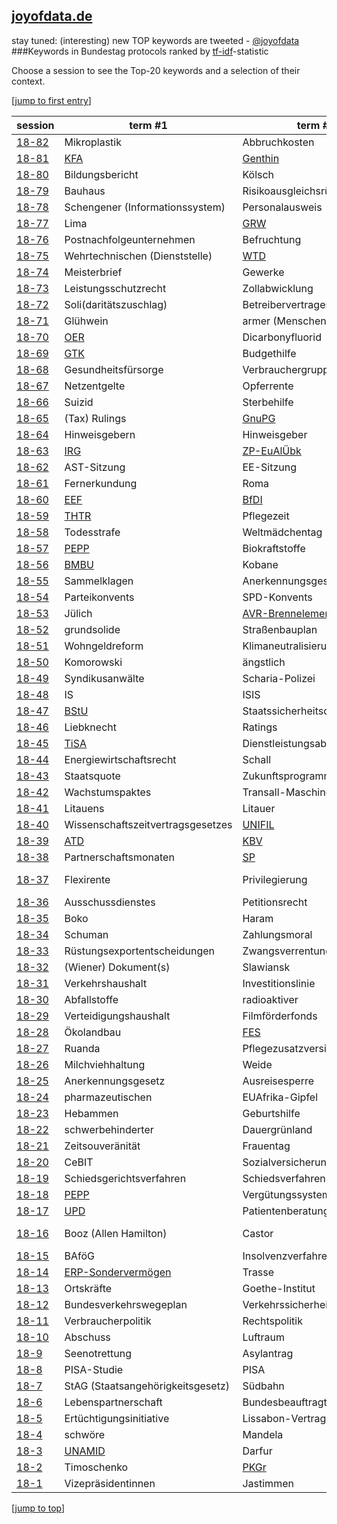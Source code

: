 [joyofdata.de](http://www.joyofdata.de/blog/tf-idf-statistic-keyword-extraction/)
---
stay tuned: (interesting) new TOP keywords are tweeted - [@joyofdata](https://twitter.com/joyofdata)
###Keywords in Bundestag protocols ranked by [tf-idf](http://www.joyofdata.de/blog/tf-idf-statistic-keyword-extraction/)-statistic

Choose a session to see the Top-20 keywords and a selection of their context.

[<a href='#bottom' name="top">jump to first entry</a>]

session | term #1 | term #2 | term #3
--- | --- | --- | ---
[18-82](bt-18-82.md) | Mikroplastik | Abbruchkosten | (Raif) Badawi
[18-81](bt-18-81.md) | [KFA](http://de.wikipedia.org/wiki/K%C3%B6nig-Fahd-Akademie) | [Genthin](http://de.wikipedia.org/wiki/Genthin) | [EZB](https://www.ecb.europa.eu/ecb/html/index.en.html)
[18-80](bt-18-80.md) | Bildungsbericht | Kölsch | Bildungsberichts
[18-79](bt-18-79.md) | Bauhaus | Risikoausgleichsrücklage | Kissinger
[18-78](bt-18-78.md) | Schengener (Informationssystem) | Personalausweis | Ersatz-Personalausweis
[18-77](bt-18-77.md) | Lima | [GRW](http://de.wikipedia.org/wiki/Gemeinschaftsaufgabe_Verbesserung_der_regionalen_Wirtschaftsstruktur) | Anpassungsfonds
[18-76](bt-18-76.md) | Postnachfolgeunternehmen | Befruchtung | Bundespost
[18-75](bt-18-75.md) | Wehrtechnischen (Dienststelle) | [WTD](http://de.wikipedia.org/wiki/Wehrtechnische_Dienststelle) | Treffverhalten
[18-74](bt-18-74.md) | Meisterbrief | Gewerke | Meisterpflicht
[18-73](bt-18-73.md) | Leistungsschutzrecht | Zollabwicklung | Erhebungskostenpauschale
[18-72](bt-18-72.md) | Soli(daritätszuschlag) | Betreibervertrages | Geier
[18-71](bt-18-71.md) | Glühwein | armer (Menschen) | [LuFV](http://de.wikipedia.org/wiki/Leistungs-_und_Finanzierungsvereinbarung)
[18-70](bt-18-70.md) | [OER](http://en.wikipedia.org/wiki/Open_educational_resources) | Dicarbonyfluorid | Tierwohl-Initiative
[18-69](bt-18-69.md) | [GTK](http://de.wikipedia.org/wiki/GTK_Boxer) | Budgethilfe | Heul (doch!)
[18-68](bt-18-68.md) | Gesundheitsfürsorge | Verbrauchergruppen | Haushaltseinbringung
[18-67](bt-18-67.md) | Netzentgelte | Opferrente | Familienpflegezeit
[18-66](bt-18-66.md) | Suizid | Sterbehilfe | Selbsttötung
[18-65](bt-18-65.md) | (Tax) Rulings |  [GnuPG](http://en.wikipedia.org/wiki/GNU_Privacy_Guard) | Steuermodelle
[18-64](bt-18-64.md) | Hinweisgebern | Hinweisgeber | [Gerst](http://en.wikipedia.org/wiki/Alexander_Gerst)
[18-63](bt-18-63.md) | [IRG](https://www.bundesjustizamt.de/DE/Themen/Gerichte_Behoerden/IRS/Rechtshilfe_node.html) | [ZP-EuAlÜbk](http://www.admin.ch/opc/de/classified-compilation/19780061/index.html) | Auslieferungsverfahren
[18-62](bt-18-62.md) | AST-Sitzung | EE-Sitzung | DKW-Sitzung
[18-61](bt-18-61.md) | Fernerkundung | Roma | Sinti
[18-60](bt-18-60.md) | [EEF](http://en.wikipedia.org/wiki/European_Development_Fund) | [BfDI](http://de.wikipedia.org/wiki/Bundesbeauftragter_f%C3%BCr_den_Datenschutz_und_die_Informationsfreiheit) | Rahmenfrist
[18-59](bt-18-59.md) | [THTR](http://de.wikipedia.org/wiki/Kernkraftwerk_THTR-300) | Pflegezeit | Bitcoins
[18-58](bt-18-58.md) | Todesstrafe | Weltmädchentag | Malala
[18-57](bt-18-57.md) | [PEPP](http://de.wikipedia.org/wiki/Pauschalierendes_Entgeltsystem_Psychiatrie_und_Psychosomatik) | Biokraftstoffe | Treibhausgasquote
[18-56](bt-18-56.md) | [BMBU](http://www.bmub.bund.de/) | Kobane | Irlands
[18-55](bt-18-55.md) | Sammelklagen | Anerkennungsgesetz | Gruppenverfahren
[18-54](bt-18-54.md) | Parteikonvents | SPD-Konvents | Entfristung
[18-53](bt-18-53.md) | Jülich | [AVR-Brennelemente](http://en.wikipedia.org/wiki/AVR_reactor) | Seuche
[18-52](bt-18-52.md) | grundsolide | Straßenbauplan | grundsoliden
[18-51](bt-18-51.md) | Wohngeldreform | Klimaneutralisierung | Bürgerarbeiter
[18-50](bt-18-50.md) | Komorowski | ängstlich | Entstaatlichung
[18-49](bt-18-49.md) | Syndikusanwälte | Scharia-Polizei | [DPMA](http://www.dpma.de/)
[18-48](bt-18-48.md) | IS | ISIS | Jesiden
[18-47](bt-18-47.md) | [BStU](http://www.bstu.bund.de) | Staatssicherheitsdienstes | Stasi-Unterlagen-Gesetz
[18-46](bt-18-46.md) | Liebknecht | Ratings | Arbeitsplatzverlusten
[18-45](bt-18-45.md) | [TiSA](http://en.wikipedia.org/wiki/Trade_in_Services_Agreement) | Dienstleistungsabkommen | Dienstleistungsabkommens
[18-44](bt-18-44.md) | Energiewirtschaftsrecht | Schall | Oststrecke
[18-43](bt-18-43.md) | Staatsquote | Zukunftsprogramm | Defizitkriterien
[18-42](bt-18-42.md) | Wachstumspaktes | Transall-Maschinen | achselzuckend
[18-41](bt-18-41.md) | Litauens | Litauer | Garantiezins
[18-40](bt-18-40.md) | Wissenschaftszeitvertragsgesetzes | [UNIFIL](http://www.un.org/en/peacekeeping/missions/unifil/) | [MNLA](http://en.wikipedia.org/wiki/National_Movement_for_the_Liberation_of_Azawad)
[18-39](bt-18-39.md) | [ATD](http://de.wikipedia.org/wiki/Antiterrordatei) | [KBV](http://www.kbv.de/html/) | KomV (Kommisionsvorschlag)
[18-38](bt-18-38.md) | Partnerschaftsmonaten | [SP](http://en.wikipedia.org/wiki/SIG_Sauer_Pro_series) | Partnerschaftmonate
[18-37](bt-18-37.md) | Flexirente | Privilegierung | zweijährigen (Bezug von Arbeitslosengeld)
[18-36](bt-18-36.md) | Ausschussdienstes | Petitionsrecht | Postuniversaldienst
[18-35](bt-18-35.md) | Boko | Haram | Rückbaus
[18-34](bt-18-34.md) | Schuman | Zahlungsmoral | Höchstfrist
[18-33](bt-18-33.md) | Rüstungsexportentscheidungen | Zwangsverrentung | Bundesmeldegesetz
[18-32](bt-18-32.md) | (Wiener) Dokument(s) | Slawiansk | Separatisten
[18-31](bt-18-31.md) | Verkehrshaushalt | Investitionslinie | Schleuse
[18-30](bt-18-30.md) | Abfallstoffe | radioaktiver | Standortauswahlgesetzes
[18-29](bt-18-29.md) | Verteidigungshaushalt | Filmförderfonds | Sonderinitiativen
[18-28](bt-18-28.md) | Ökolandbau | [FES](http://www.fes-sport.de/) | Juliusturm
[18-27](bt-18-27.md) | Ruanda | Pflegezusatzversicherung | Teilhabebericht
[18-26](bt-18-26.md) | Milchviehhaltung | Weide | Nachtruhe
[18-25](bt-18-25.md) | Anerkennungsgesetz | Ausreisesperre | Familienkassen
[18-24](bt-18-24.md) | pharmazeutischen | EUAfrika-Gipfel | Aufwandsentschädigungen
[18-23](bt-18-23.md) | Hebammen | Geburtshilfe | Verpackungsverordnung
[18-22](bt-18-22.md) | schwerbehinderter | Dauergrünland | Erfüllungsaufwand
[18-21](bt-18-21.md) | Zeitsouveränität | Frauentag | Parlamentsbeteiligungsgesetzes
[18-20](bt-18-20.md) | CeBIT | Sozialversicherungsabkommen | Kontaktgruppe
[18-19](bt-18-19.md) | Schiedsgerichtsverfahren | Schiedsverfahren | Kot
[18-18](bt-18-18.md) | [PEPP](http://de.wikipedia.org/wiki/Pauschalierendes_Entgeltsystem_Psychiatrie_und_Psychosomatik)| Vergütungssystem | Entgeltsystem
[18-17](bt-18-17.md) | [UPD](http://www.patientenberatung.de/) | Patientenberatung | Gemüse
[18-16](bt-18-16.md) | Booz (Allen Hamilton) | Castor | SEWD (sonstige Einwirkungen Dritter)
[18-15](bt-18-15.md) | BAföG | Insolvenzverfahren | Insolvenzrecht
[18-14](bt-18-14.md) | [ERP-Sondervermögen](http://de.wikipedia.org/wiki/ERP-Sonderverm%C3%B6gen) | Trasse | [LNG](http://en.wikipedia.org/wiki/Levonorgestrel)
[18-13](bt-18-13.md) | Ortskräfte | Goethe-Institut | Gramm
[18-12](bt-18-12.md) | Bundesverkehrswegeplan | Verkehrssicherheit | Pedelecs
[18-11](bt-18-11.md) | Verbraucherpolitik | Rechtspolitik | Tierhaltung
[18-10](bt-18-10.md) | Abschuss | Luftraum | Künstlersozialkasse
[18-9](bt-18-9.md) | Seenotrettung | Asylantrag | Asylsuchenden
[18-8](bt-18-8.md) | PISA-Studie | PISA | Königshaus
[18-7](bt-18-7.md) | StAG (Staatsangehörigkeitsgesetz) | Südbahn | Fehleinschätzungen
[18-6](bt-18-6.md) | Lebenspartnerschaft | Bundesbeauftragte | Morlok
[18-5](bt-18-5.md) | Ertüchtigungsinitiative | Lissabon-Vertrag | Sozialstaatlichkeit
[18-4](bt-18-4.md) | schwöre | Mandela | helfe
[18-3](bt-18-3.md) | [UNAMID](http://www.un.org/en/peacekeeping/missions/unamid/) | Darfur | [HBW](http://de.wikipedia.org/wiki/Hauptstelle_f%C3%BCr_Befragungswesen)
[18-2](bt-18-2.md) | Timoschenko | [PKGr](http://de.wikipedia.org/wiki/Parlamentarisches_Kontrollgremium)| Kroatien 
[18-1](bt-18-1.md) | Vizepräsidentinnen | Jastimmen | Alterspräsident


[<a href='#top' name="bottom">jump to top</a>]
